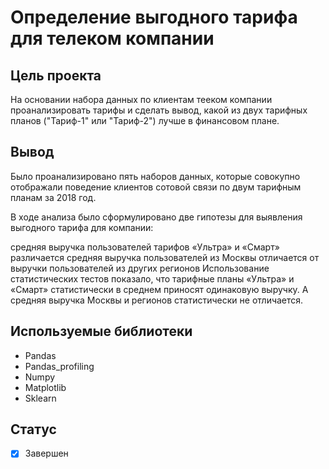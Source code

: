 # Определение выгодного тарифа для телеком компании

## Цель проекта
На основании набора данных по клиентам тееком компании проанализировать тарифы и сделать вывод, какой из двух тарифных планов ("Тариф-1" или "Тариф-2") лучше в финансовом плане.

## Вывод
Было проанализировано пять наборов данных, которые совокупно отображали поведение клиентов сотовой связи по двум тарифным планам за 2018 год.

В ходе анализа было сформулировано две гипотезы для выявления выгодного тарифа для компании:

средняя выручка пользователей тарифов «Ультра» и «Смарт» различается
средняя выручка пользователей из Москвы отличается от выручки пользователей из других регионов
Использование статистических тестов показало, что тарифные планы «Ультра» и «Смарт» статистически в среднем приносят одинаковую выручку. А средняя выручка Москвы и регионов статистически не отличается.

## Используемые библиотеки
- Pandas
- Pandas_profiling
- Numpy
- Matplotlib
- Sklearn

## Статус
- [x] Завершен
